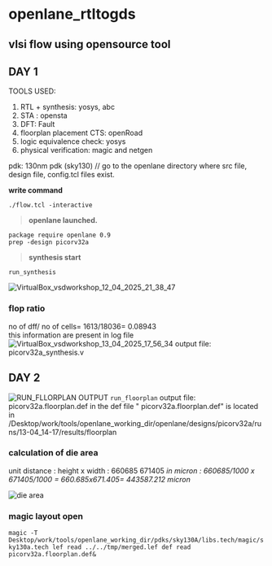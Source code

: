 # openlane_rtltogds
## vlsi flow using opensource tool
## DAY 1 ##
TOOLS USED: 
  1. RTL + synthesis: yosys, abc
  2. STA : opensta
  3. DFT: Fault
  4. floorplan placement CTS: openRoad
  5. logic equivalence check: yosys 
  6. physical verification: magic and netgen

pdk: 130nm pdk (sky130)
// go to the openlane directory where src file, design file, config.tcl files exist.

**write command**
```
./flow.tcl -interactive
```
>__openlane launched.__
```
package require openlane 0.9
prep -design picorv32a
```
>__synthesis start__
```
run_synthesis
```
![VirtualBox_vsdworkshop_12_04_2025_21_38_47](https://github.com/user-attachments/assets/26cc62ea-14a6-4d96-a8c3-f6b7cdb17193)
### flop ratio ###
no of dff/ no of cells= 1613/18036= 0.08943 \
this information are present in log file
![VirtualBox_vsdworkshop_13_04_2025_17_56_34](https://github.com/user-attachments/assets/554e4f79-e2e5-459e-a440-482b13e001a3)
output file: picorv32a_synthesis.v

## DAY 2 ##

![RUN_FLLORPLAN OUTPUT](https://github.com/user-attachments/assets/e99ab75d-74c0-4bdd-89df-c44fb6abcf8d)
``` run_floorplan ```
output file: picorv32a.floorplan.def
in the def file " picorv32a.floorplan.def" is located in 
/Desktop/work/tools/openlane_working_dir/openlane/designs/picorv32a/runs/13-04_14-17/results/floorplan
### calculation of die area ###
unit distance : height x width : 660685 671405
_in micron : 660685/1000 x 671405/1000 = 660.685x671.405= 443587.212 micron_

![die area](https://github.com/user-attachments/assets/f63e5570-a15f-447c-ad74-840bf8c797cc)

### magic layout open ###
``` magic -T Desktop/work/tools/openlane_working_dir/pdks/sky130A/libs.tech/magic/sky130a.tech lef read ../../tmp/merged.lef def read picorv32a.floorplan.def& ```


